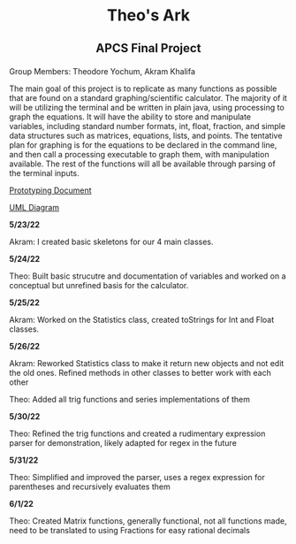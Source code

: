# <p align="center"> Theo's Ark </p>
## <p align="center"> APCS Final Project </p>

Group Members: Theodore Yochum, Akram Khalifa

The main goal of this project is to replicate as many functions as possible that are found on a standard graphing/scientific calculator. The majority of it will be utilizing the terminal and be written in plain java, using processing to graph the equations. It will have the ability to store and manipulate variables, including standard number formats, int, float, fraction, and simple data structures such as matrices, equations, lists, and points. The tentative plan for graphing is for the equations to be declared in the command line, and then call a processing executable to graph them, with manipulation available. The rest of the functions will all be available through parsing of the terminal inputs.

[Prototyping Document](https://docs.google.com/document/d/180BusO_vznPpkCsnz28LtAkmPrC_HMbmgoyS5ju0bSs/edit?usp=sharing)

[UML Diagram](https://github.com/TheoYochum/APCS-Final-Project/blob/main/UMLDiagrams/Initial%20Prototype.pdf)


**5/23/22** 

Akram: I created basic skeletons for our 4 main classes.

**5/24/22** 

Theo: Built basic strucutre and documentation of variables and worked on a conceptual but unrefined basis for the calculator.

**5/25/22** 

Akram: Worked on the Statistics class, created toStrings for Int and Float classes.

**5/26/22** 

Akram: Reworked Statistics class to make it return new objects and not edit the old ones. Refined methods in other classes to better work with each other 

Theo: Added all trig functions and series implementations of them

**5/30/22**

Theo: Refined the trig functions and created a rudimentary expression parser for demonstration, likely adapted for regex in the future

**5/31/22** 

Theo: Simplified and improved the parser, uses a regex expression for parentheses and recursively evaluates them

**6/1/22** 

Theo: Created Matrix functions, generally functional, not all functions made, need to be translated to using Fractions for easy rational decimals

